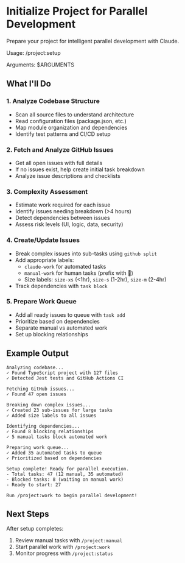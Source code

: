 # Initialize Project for Parallel Development

Prepare your project for intelligent parallel development with Claude.

Usage: /project:setup

Arguments: $ARGUMENTS

## What I'll Do

### 1. Analyze Codebase Structure
- Scan all source files to understand architecture
- Read configuration files (package.json, etc.)
- Map module organization and dependencies
- Identify test patterns and CI/CD setup

### 2. Fetch and Analyze GitHub Issues
- Get all open issues with full details
- If no issues exist, help create initial task breakdown
- Analyze issue descriptions and checklists

### 3. Complexity Assessment
- Estimate work required for each issue
- Identify issues needing breakdown (>4 hours)
- Detect dependencies between issues
- Assess risk levels (UI, logic, data, security)

### 4. Create/Update Issues
- Break complex issues into sub-tasks using `github split`
- Add appropriate labels:
  - `claude-work` for automated tasks
  - `manual-work` for human tasks (prefix with 👤)
  - Size labels: `size-xs` (<1hr), `size-s` (1-2hr), `size-m` (2-4hr)
- Track dependencies with `task block`

### 5. Prepare Work Queue
- Add all ready issues to queue with `task add`
- Prioritize based on dependencies
- Separate manual vs automated work
- Set up blocking relationships

## Example Output
```
Analyzing codebase...
✓ Found TypeScript project with 127 files
✓ Detected Jest tests and GitHub Actions CI

Fetching GitHub issues...
✓ Found 47 open issues

Breaking down complex issues...
✓ Created 23 sub-issues for large tasks
✓ Added size labels to all issues

Identifying dependencies...
✓ Found 8 blocking relationships
✓ 5 manual tasks block automated work

Preparing work queue...
✓ Added 35 automated tasks to queue
✓ Prioritized based on dependencies

Setup complete! Ready for parallel execution.
- Total tasks: 47 (12 manual, 35 automated)
- Blocked tasks: 8 (waiting on manual work)
- Ready to start: 27

Run /project:work to begin parallel development!
```

## Next Steps
After setup completes:
1. Review manual tasks with `/project:manual`
2. Start parallel work with `/project:work`
3. Monitor progress with `/project:status`